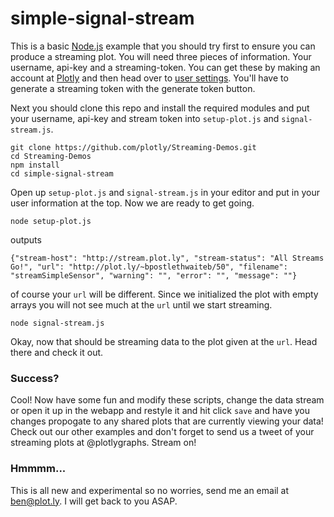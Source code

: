 # simple-signal-stream

This is a basic [Node.js](http://nodejs.org/) example that you should try first to ensure you can produce a streaming plot. You will need three pieces of information. Your username, api-key and a streaming-token. You can get these by making an account at [Plotly](https://plot.ly) and then head over to [user settings](https://plot.ly/settings). You'll have to generate a streaming token with the generate token button.

Next you should clone this repo and install the required modules and put your username, api-key and stream token into `setup-plot.js` and `signal-stream.js`.

```shell
git clone https://github.com/plotly/Streaming-Demos.git
cd Streaming-Demos
npm install
cd simple-signal-stream
```
Open up `setup-plot.js` and `signal-stream.js` in your editor and put in your user information at the top. Now we are ready to get going.

```shell
node setup-plot.js
```
outputs
```shell
{"stream-host": "http://stream.plot.ly", "stream-status": "All Streams Go!", "url": "http://plot.ly/~bpostlethwaiteb/50", "filename": "streamSimpleSensor", "warning": "", "error": "", "message": ""}
```
of course your `url` will be different. Since we initialized the plot with empty arrays you will not see much at the `url` until we start streaming.
```shell
node signal-stream.js
```
Okay, now that should be streaming data to the plot given at the `url`. Head there and check it out.

### Success?
Cool! Now have some fun and modify these scripts, change the data stream or open it up in the webapp and restyle it and hit click `save` and have you changes propogate to any shared plots that are currently viewing your data!
Check out our other examples and don't forget to send us a tweet of your streaming plots at @plotlygraphs. Stream on!

### Hmmmm...
This is all new and experimental so no worries, send me an email at ben@plot.ly. I will get back to you ASAP.

